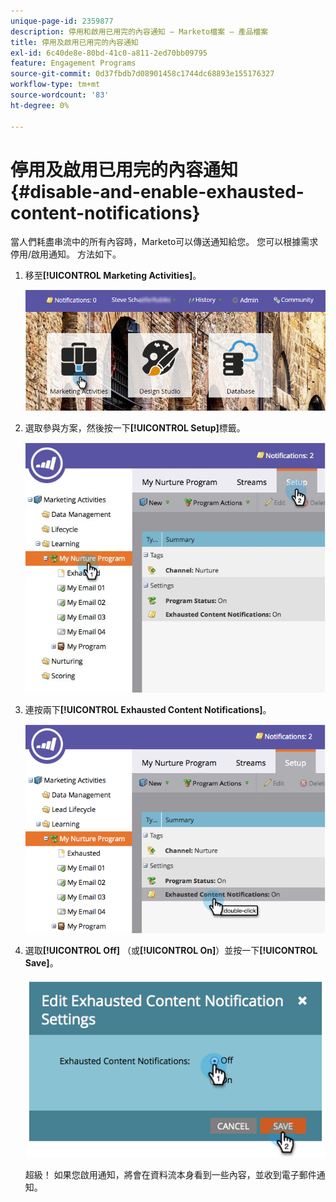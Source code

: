 ```yaml
---
unique-page-id: 2359877
description: 停用和啟用已用完的內容通知 — Marketo檔案 — 產品檔案
title: 停用及啟用已用完的內容通知
exl-id: 6c40de8e-80bd-41c0-a811-2ed70bb09795
feature: Engagement Programs
source-git-commit: 0d37fbdb7d08901458c1744dc68893e155176327
workflow-type: tm+mt
source-wordcount: '83'
ht-degree: 0%

---
```


# 停用及啟用已用完的內容通知 {#disable-and-enable-exhausted-content-notifications}

當人們耗盡串流中的所有內容時，Marketo可以傳送通知給您。 您可以根據需求停用/啟用通知。 方法如下。

1. 移至&#x200B;**[!UICONTROL Marketing Activities]**。

   ![](assets/login-marketing-activities-1.png)

1. 選取參與方案，然後按一下&#x200B;**[!UICONTROL Setup]**&#x200B;標籤。

   ![](assets/setuptab.jpg)

1. 連按兩下&#x200B;**[!UICONTROL Exhausted Content Notifications]**。

   ![](assets/image2014-9-15-17-3a28-3a11.png)

1. 選取&#x200B;**[!UICONTROL Off]** （或&#x200B;**[!UICONTROL On]**）並按一下&#x200B;**[!UICONTROL Save]**。

   ![](assets/image2014-9-15-17-3a28-3a15.png)

   超級！ 如果您啟用通知，將會在資料流本身看到一些內容，並收到電子郵件通知。
